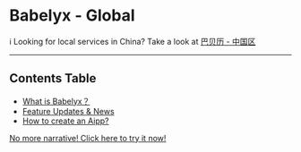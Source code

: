 # Babelyx - Global

ℹ Looking for local services in China? Take a look at [巴贝历 - 中国区](https://github.com/babelyx/cn/)

---

## Contents Table

- [What is Babelyx？](./home)
- [Feature Updates &amp; News](./news)
- [How to create an Aipp?](./howto/create-aipp)

[No more narrative! Click here to try it now!](https://u.babelyx.com)

